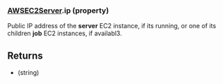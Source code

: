 ### [AWSEC2Server](AWSEC2Server.md).ip (property)




Public IP address of the **server** EC2 instance, if its running, or one
of its children **job** EC2 instances, if availabl3.

Returns
------------
* (string)

